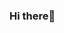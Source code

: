 ### Hi there👋
<!--
**mthquevedo/mthquevedo** is a ✨ _special_ ✨ repository because its `README.md` (this file) appears on your GitHub profile.

